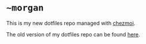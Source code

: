 # `~morgan`

This is my new dotfiles repo managed with [chezmoi](https://www.chezmoi.io/).

The old version of my dotfiles repo can be found [here](https://github.com/nagromc/dotfiles-dotbot).
